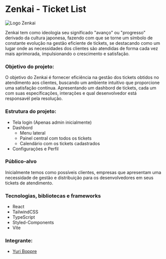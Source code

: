 # Zenkai - Ticket List

![Logo Zenkai](https://github.com/YuriBoppre/Zenkai/assets/79061705/ac5f9721-3419-4f0b-94d7-19f339484864)


Zenkai tem como ideologia seu significado "avanço" ou "progresso" derivado da cultura japonesa, fazendo com que se torne um símbolo de constante evolução na gestão eficiente de tickets, se destacando como um lugar onde as necessidades dos clientes são atendidas de forma cada vez mais aprimorada, impulsionando o crescimento e satisfação.

### Objetivo do projeto:

O objetivo do Zenkai é fornecer eficiência na gestão dos tickets obtidos no atendimento aos clientes, buscando um ambiente intuitivo que proporcione uma satisfação contínua. Apresentando um dashbord de tickets, cada um com suas específicações, interações e qual desenvolvedor está responsavél pela resolução.

### Estrutura do projeto:
- Tela login (Apenas admin inicialmente)
- Dashbord
  - Menu lateral
  - Painel central com todos os tickets
  - Calendário com os tickets cadastrados
- Configurações e Perfil

### Público-alvo

Inicialmente temos como possíveis clientes, empresas que apresentam uma necessidade de gestão e distribuição para os desenvolvedores em seus tickets de atendimento.

### Tecnologias, bibliotecas e frameworks

- React
- TailwindCSS
- TypeScript
- Styled-Components
- Vite

### Integrante:
- [Yuri Boppre](https://github.com/YuriBoppre)
